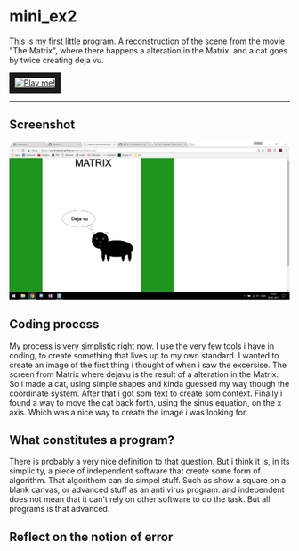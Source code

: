 # mini_ex2
This is my first little program. A reconstruction of the scene from the movie "The Matrix", where there happens a alteration in the Matrix. and a cat goes by twice creating deja vu. 

<a href="http://www.youtube.com/watch?feature=player_embedded&v=z_KmNZNT5xw
" target="_blank"><img src="http://img.youtube.com/vi/z_KmNZNT5xw/0.jpg" 
alt="Play me!" width="480" height="360" border="10" /></a>

***

## Screenshot
![Screenshot](https://github.com/martinskodt/mini_ex2/blob/gh-pages/mini_ex2%20matrix.png)

## Coding process
My process is very simplistic right now. I use the very few tools i have in coding, to create something that lives up to my own standard.
I wanted to create an image of the first thing i thought of when i saw the excersise. The screen from Matrix where dejavu is the result of a alteration in the Matrix. So i made a cat, using simple shapes and kinda guessed my way though the coordinate system. After that i got som text to create som context. Finally i found a way to move the cat back forth, using the sinus equation, on the x axis. Which was a nice way to create the image i was looking for.

## What constitutes a program?
There is probably a very nice definition to that question. But i think it is, in its simplicity, a piece of independent software that create some form of algorithm. That algorithem can do simpel stuff. Such as show a square on a blank canvas, or advanced stuff as an anti virus program. and independent does not mean that it can't rely on other software to do the task. But all programs is that advanced.

## Reflect on the notion of error
